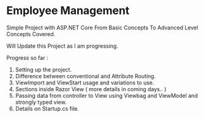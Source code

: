 # Employee Management
Simple Project with ASP.NET Core From Basic Concepts To Advanced Level Concepts Covered.

Will Update this Project as I am progressing.

Progress so far :

1. Setting up the project.
2. Difference between conventional and Attribute Routing.
3. ViewImport and ViewStart usage and variations to use.
4. Sections inside Razor View ( more details in coming days.. )
5. Passing data from controller to View using Viewbag and ViewModel and strongly typed view.
6. Details on Startup.cs file.




